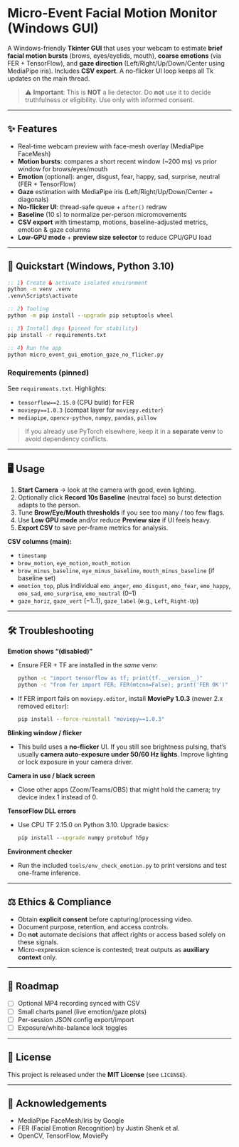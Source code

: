 # Micro-Event Facial Motion Monitor (Windows GUI)

A Windows-friendly **Tkinter GUI** that uses your webcam to estimate **brief facial motion bursts** (brows, eyes/eyelids, mouth), **coarse emotions** (via FER + TensorFlow), and **gaze direction** (Left/Right/Up/Down/Center using MediaPipe iris). Includes **CSV export**. A no-flicker UI loop keeps all Tk updates on the main thread.

> ⚠️ **Important**: This is **NOT** a lie detector. Do **not** use it to decide truthfulness or eligibility. Use only with informed consent.

---

## ✨ Features

- Real-time webcam preview with face-mesh overlay (MediaPipe FaceMesh)
- **Motion bursts**: compares a short recent window (~200 ms) vs prior window for brows/eyes/mouth
- **Emotion** (optional): anger, disgust, fear, happy, sad, surprise, neutral (FER + TensorFlow)
- **Gaze** estimation with MediaPipe iris (Left/Right/Up/Down/Center + diagonals)
- **No-flicker UI**: thread-safe queue + `after()` redraw
- **Baseline** (10 s) to normalize per-person micromovements
- **CSV export** with timestamp, motions, baseline-adjusted metrics, emotion & gaze columns
- **Low-GPU mode** + **preview size selector** to reduce CPU/GPU load

---

## 🚀 Quickstart (Windows, Python 3.10)

```bat
:: 1) Create & activate isolated environment
python -m venv .venv
.venv\Scripts\activate

:: 2) Tooling
python -m pip install --upgrade pip setuptools wheel

:: 3) Install deps (pinned for stability)
pip install -r requirements.txt

:: 4) Run the app
python micro_event_gui_emotion_gaze_no_flicker.py
```

### Requirements (pinned)
See `requirements.txt`. Highlights:
- `tensorflow==2.15.0` (CPU build) for FER
- `moviepy==1.0.3` (compat layer for `moviepy.editor`)
- `mediapipe`, `opencv-python`, `numpy`, `pandas`, `pillow`

> If you already use PyTorch elsewhere, keep it in a **separate venv** to avoid dependency conflicts.

---

## 🖥️ Usage

1. **Start Camera** → look at the camera with good, even lighting.
2. Optionally click **Record 10s Baseline** (neutral face) so burst detection adapts to the person.
3. Tune **Brow/Eye/Mouth thresholds** if you see too many / too few flags.
4. Use **Low GPU mode** and/or reduce **Preview size** if UI feels heavy.
5. **Export CSV** to save per-frame metrics for analysis.

**CSV columns (main):**
- `timestamp`
- `brow_motion`, `eye_motion`, `mouth_motion`
- `brow_minus_baseline`, `eye_minus_baseline`, `mouth_minus_baseline` (if baseline set)
- `emotion_top`, plus individual `emo_anger`, `emo_disgust`, `emo_fear`, `emo_happy`, `emo_sad`, `emo_surprise`, `emo_neutral` (0–1)
- `gaze_horiz`, `gaze_vert` (−1..1), `gaze_label` (e.g., `Left`, `Right-Up`)

---

## 🛠️ Troubleshooting

**Emotion shows “(disabled)”**
- Ensure FER + TF are installed in the *same* venv:
  ```bat
  python -c "import tensorflow as tf; print(tf.__version__)"
  python -c "from fer import FER; FER(mtcnn=False); print('FER OK')"
  ```
- If FER import fails on `moviepy.editor`, install **MoviePy 1.0.3** (newer 2.x removed `editor`):
  ```bat
  pip install --force-reinstall "moviepy==1.0.3"
  ```

**Blinking window / flicker**
- This build uses a **no-flicker** UI. If you still see brightness pulsing, that’s usually **camera auto-exposure under 50/60 Hz lights**. Improve lighting or lock exposure in your camera driver.

**Camera in use / black screen**
- Close other apps (Zoom/Teams/OBS) that might hold the camera; try device index 1 instead of 0.

**TensorFlow DLL errors**
- Use CPU TF 2.15.0 on Python 3.10. Upgrade basics:
  ```bat
  pip install --upgrade numpy protobuf h5py
  ```

**Environment checker**
- Run the included `tools/env_check_emotion.py` to print versions and test one-frame inference.

---

## ⚖️ Ethics & Compliance

- Obtain **explicit consent** before capturing/processing video.
- Document purpose, retention, and access controls.
- Do **not** automate decisions that affect rights or access based solely on these signals.
- Micro-expression science is contested; treat outputs as **auxiliary context** only.

---

## 📌 Roadmap

- [ ] Optional MP4 recording synced with CSV
- [ ] Small charts panel (live emotion/gaze plots)
- [ ] Per-session JSON config export/import
- [ ] Exposure/white-balance lock toggles

---

## 📜 License

This project is released under the **MIT License** (see `LICENSE`).

---

## 🙏 Acknowledgements

- MediaPipe FaceMesh/Iris by Google  
- FER (Facial Emotion Recognition) by Justin Shenk et al.  
- OpenCV, TensorFlow, MoviePy
